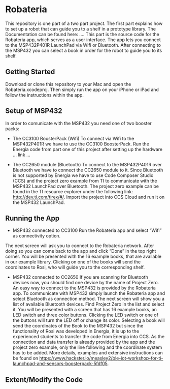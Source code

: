 # Robateria
This repository is one part of a two part project. The first part explains how to set up a robot that can guide you to a shelf in a prototype library. The Documentation can be found here: ....
This part is the source code for the Robateria app, which serves as a user interface. The app lets you connect to the MSP432P401R LaunchPad via Wifi or Bluetooth. After connecting to the MSP432 you can select a book in order for the robot to guide you to its shelf.

## Getting Started
Download or clone this repository to your Mac and open the Robateria.xcodeproj.
Then simply run the app on your iPhone or iPad and follow the instructions within the app.

## Setup of MSP432
In order to comunicate with the MSP432 you need one of two booster packs:

* The CC3100 BoosterPack (Wifi)
To connect via Wifi to the MSP432P401R we have to use the CC3100 BoosterPack.
Run the Energia code from part one of this project after setting up the hardware ... link ...

* The CC2650 module (Bluetooth)
To connect to the MSP432P401R over Bluetooth we have to connect the CC2650 module to it. Since Bluetooth is not supported by Energia we have to use Code Composer Studio (CCS) and the project zero example from TI to communicate with the MSP432 LaunchPad over Bluetooth. The project zero example can be found in the TI resource explorer under the following link: http://dev.ti.com/tirex/#/. Import the project into CCS Cloud and run it on the MSP432 LaunchPad.

## Running the App

* MSP432 connected to CC3100
Run the Robateria app and select “Wifi” as connectivity option.

The next screen will ask you to connect to the Robateria network. After doing so you can come back to the app and click “Done” in the top right corner. You will be presented with the 16 example books, that are available in our example library. Clicking on one of the books will send the coordinates to Rosi, who will guide you to the corresponding shelf.


* MSP432 connected to CC2650
If you are scanning for Bluetooth devices now, you should find one device by the name of Project Zero. An easy way to connect to the MSP432 is provided by the Robateria app. To communicate with MSP432 simply launch the Robateria app and select Bluetooth as connection method. The next screen will show you a list of available Bluetooth devices. Find Project Zero in the list and select it. You will be presented with a screen that has 16 example books, an LED switch and three color buttons.
Clicking the LED switch or one of the buttons will turn the LED off or change its color. Selecting a book will send the coordinates of the Book to the MSP432 but since the functionality of Rosi was developed in Energia, it is up to the experienced students to transfer the code from Energia into CCS. As the connection and data transfer is already provided by the app and the project zero example, only the line following and the coordinate system has to be added. More details, examples and extensive instructions can be found on https://www.hackster.io/measley2/ble-iot-workshop-for-ti-launchpad-and-sensors-boosterpack-5fdf05.

## Extent/Modify the Code







